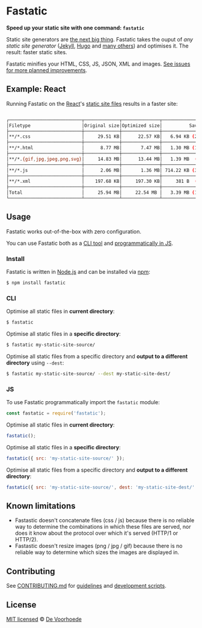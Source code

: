 # Fastatic

**Speed up your static site with one command: `fastatic`**

Static site generators are [the next big thing](https://www.smashingmagazine.com/2015/11/modern-static-website-generators-next-big-thing/). Fastatic takes the ouput of *any static site generator* ([Jekyll](http://jekyllrb.com/), [Hugo](http://gohugo.io/) and [many others](https://www.staticgen.com/)) and optimises it. The result: faster static sites.

Fastatic minifies your HTML, CSS, JS, JSON, XML and images. [See issues for more planned improvements](https://github.com/voorhoede/fastatic/issues).


## Example: React

Running Fastatic on the [React](https://facebook.github.io/react/)'s [static site files](https://github.com/facebook/react/tree/gh-pages) results in a faster site:

```bash

┌───────────────────────────┬─────────────┬──────────────┬────────────────┐
│Filetype                   │Original size│Optimized size│          Saving│
├───────────────────────────┼─────────────┼──────────────┼────────────────┤
│**/*.css                   │     29.51 KB│      22.57 KB│   6.94 KB (24%)│
├───────────────────────────┼─────────────┼──────────────┼────────────────┤
│**/*.html                  │      8.77 MB│       7.47 MB│   1.30 MB (15%)│
├───────────────────────────┼─────────────┼──────────────┼────────────────┤
│**/*.{gif,jpg,jpeg,png,svg}│     14.83 MB│      13.44 MB│   1.39 MB  (9%)│
├───────────────────────────┼─────────────┼──────────────┼────────────────┤
│**/*.js                    │      2.06 MB│       1.36 MB│ 714.22 KB (34%)│
├───────────────────────────┼─────────────┼──────────────┼────────────────┤
│**/*.xml                   │    197.68 KB│     197.30 KB│     381 B  (0%)│
├───────────────────────────┼─────────────┼──────────────┼────────────────┤
│Total                      │     25.94 MB│     22.54 MB │   3.39 MB (13%)│
└───────────────────────────┴─────────────┴──────────────┴────────────────┘
```

## Usage

Fastatic works out-of-the-box with zero configuration.

You can use Fastatic both as a [CLI tool](#cli) and [programmatically in JS](#js).


### Install

Fastatic is written in [Node.js](http://nodejs.org/) and can be installed via [npm](https://npmjs.org/):

```bash
$ npm install fastatic
```

### CLI

Optimise all static files in **current directory**:

```bash
$ fastatic
```

Optimise all static files in a **specific directory**:

```bash
$ fastatic my-static-site-source/
```

Optimise all static files from a specific directory and **output to a different directory** using `--dest`:

```bash
$ fastatic my-static-site-source/ --dest my-static-site-dest/
```

### JS

To use Fastatic programmatically import the `fastatic` module:

```javascript
const fastatic = require('fastatic');
```

Optimise all static files in **current directory**:

```javascript
fastatic();
```

Optimise all static files in a **specific directory**:

```javascript
fastatic({ src: 'my-static-site-source/' });
```

Optimise all static files from a specific directory and **output to a different directory**:

```javascript
fastatic({ src: 'my-static-site-source/', dest: 'my-static-site-dest/' });
```


## Known limitations

* Fastastic doesn't concatenate files (css / js) because there is no reliable way to determine the combinations in which these files are served, nor does it know about the protocol over which it's served (HTTP/1 or HTTP/2).
* Fastastic doesn't resize images (png / jpg / gif) because there is no reliable way to determine which sizes the images are displayed in.


## Contributing

See [CONTRIBUTING.md](https://github.com/voorhoede/fastatic/blob/master/CONTRIBUTING.md) for [guidelines](https://github.com/voorhoede/fastatic/blob/master/CONTRIBUTING.md#guidelines) and [development scripts](https://github.com/voorhoede/fastatic/blob/master/CONTRIBUTING.md#scripts).


## License

[MIT licensed](LICENSE) © [De Voorhoede](https://www.voorhoede.nl/)
